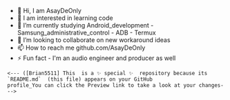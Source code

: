 - 👋 Hi, I am AsayDeOnly
- 👀 I am interested in learning code
- 🌱 I’m currently studying Android_development - Samsung_administrative_control - ADB - Termux
- 💞️ I’m looking to collaborate on new workaround ideas
- 📫 How to reach me github.com/AsayDeOnly
- ⚡ Fun fact - I'm an audio engineer and producer as well
  



``<---
  ([Brian5511] This  is a ✨ special ✨ 
     repository because its `README.md` 
  (this file) appears on your GitHub                    profile_You can click the Preview link to take a look at your changes-
-->``
